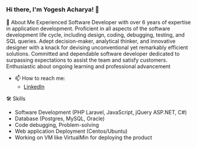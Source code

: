 ### Hi there, I'm Yogesh Acharya! 👋

🚀 About Me
Experienced Software Developer with over 6 years of expertise in application development. Proficient in all aspects of the software development life cycle, including design, coding, debugging, testing, and SQL queries. Adept decision-maker, analytical thinker, and innovative designer with a knack for devising unconventional yet remarkably efficient solutions. Committed and dependable software developer dedicated to surpassing expectations to assist the team and satisfy customers. Enthusiastic about ongoing learning and professional advancement
- 📫 How to reach me:
     - [LinkedIn](https://www.linkedin.com/in/yogesh-acharya-66a845152/)

🛠 Skills

- Software Development (PHP Laravel, JavaScript, jQuery ASP.NET, C#)
- Database (Postgres, MySQL, Oracle)
- Code debugging, Problem-solving
- Web application Deployment (Centos/Ubuntu)
- Working on VM like VirtualMin for deploying the product
